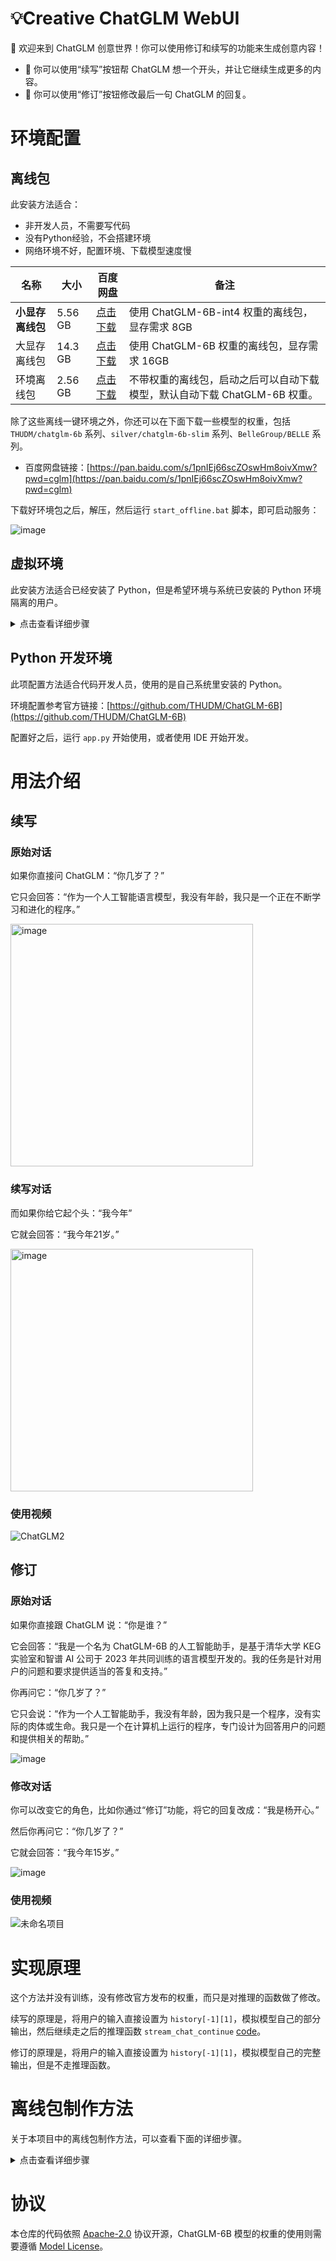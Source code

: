 # 💡Creative ChatGLM WebUI

👋 欢迎来到 ChatGLM 创意世界！你可以使用修订和续写的功能来生成创意内容！

* 📖 你可以使用“续写”按钮帮 ChatGLM 想一个开头，并让它继续生成更多的内容。
* 📝 你可以使用“修订”按钮修改最后一句 ChatGLM 的回复。

# 环境配置

## 离线包

此安装方法适合：

* 非开发人员，不需要写代码
* 没有Python经验，不会搭建环境
* 网络环境不好，配置环境、下载模型速度慢

| 名称 | 大小 | 百度网盘 | 备注 |
| ---- | ---- | ---- | ---- |
| **小显存离线包** | 5.56 GB | [点击下载](https://pan.baidu.com/s/1UU2KoqABYGOCPjrhq8fLZw?pwd=cglm) | 使用 ChatGLM-6B-int4 权重的离线包，显存需求 8GB |
| 大显存离线包 | 14.3 GB | [点击下载](https://pan.baidu.com/s/1w3GVPCO4I5m2rI9GvlEIYQ?pwd=cglm) | 使用 ChatGLM-6B 权重的离线包，显存需求 16GB |
| 环境离线包 | 2.56 GB | [点击下载](https://pan.baidu.com/s/1JNhjUJ1B-tuCmsntLgqRYw?pwd=cglm) | 不带权重的离线包，启动之后可以自动下载模型，默认自动下载 ChatGLM-6B 权重。 |

除了这些离线一键环境之外，你还可以在下面下载一些模型的权重，包括 `THUDM/chatglm-6b` 系列、`silver/chatglm-6b-slim` 系列、`BelleGroup/BELLE` 系列。

* 百度网盘链接：[https://pan.baidu.com/s/1pnIEj66scZOswHm8oivXmw?pwd=cglm](https://pan.baidu.com/s/1pnIEj66scZOswHm8oivXmw?pwd=cglm)

下载好环境包之后，解压，然后运行 `start_offline.bat` 脚本，即可启动服务：

![image](https://user-images.githubusercontent.com/10473170/229680125-6af06b25-3d26-49cc-969b-4f6154c522de.png)

## 虚拟环境

此安装方法适合已经安装了 Python，但是希望环境与系统已安装的 Python 环境隔离的用户。

<details><summary>点击查看详细步骤</summary>

首先启动 `setup_venv.bat` 脚本，安装环境：

![image](https://user-images.githubusercontent.com/10473170/227982667-a8090ffa-f836-4ebc-93a1-91ab39d9259b.png)

然后使用 `start_venv.bat` 脚本启动服务：

![image](https://user-images.githubusercontent.com/10473170/227983154-27ed9751-b9c3-44ec-9583-31f192955b11.png)

</details>

## Python 开发环境

此项配置方法适合代码开发人员，使用的是自己系统里安装的 Python。

环境配置参考官方链接：[https://github.com/THUDM/ChatGLM-6B](https://github.com/THUDM/ChatGLM-6B)

配置好之后，运行 `app.py` 开始使用，或者使用 IDE 开始开发。

# 用法介绍

## 续写

### 原始对话

如果你直接问 ChatGLM：“你几岁了？”

它只会回答：“作为一个人工智能语言模型，我没有年龄，我只是一个正在不断学习和进化的程序。”

<img width="388" alt="image" src="https://user-images.githubusercontent.com/10473170/227778266-e7f2b55a-59de-4eee-bfa2-f28f911ec018.png">

### 续写对话

而如果你给它起个头：“我今年”

它就会回答：“我今年21岁。”

<img width="388" alt="image" src="https://user-images.githubusercontent.com/10473170/227778334-d459ad8d-7c16-466d-851c-5af174216773.png">

### 使用视频

![ChatGLM2](https://user-images.githubusercontent.com/10473170/227778636-a8fcd650-eeeb-44e5-8f24-9260b27cce5d.gif)

## 修订

### 原始对话

如果你直接跟 ChatGLM 说：“你是谁？”

它会回答：“我是一个名为 ChatGLM-6B 的人工智能助手，是基于清华大学 KEG 实验室和智谱 AI 公司于 2023 年共同训练的语言模型开发的。我的任务是针对用户的问题和要求提供适当的答复和支持。”

你再问它：“你几岁了？”

它只会说：“作为一个人工智能助手，我没有年龄，因为我只是一个程序，没有实际的肉体或生命。我只是一个在计算机上运行的程序，专门设计为回答用户的问题和提供相关的帮助。”

![image](https://user-images.githubusercontent.com/10473170/227777039-75b9dfb6-9b83-45af-8555-c3a27808c683.png)

### 修改对话

你可以改变它的角色，比如你通过“修订”功能，将它的回复改成：“我是杨开心。”

然后你再问它：“你几岁了？”

它就会回答：“我今年15岁。”

![image](https://user-images.githubusercontent.com/10473170/227777136-e2a176f8-6742-41a9-abaf-72a9540b834d.png)

### 使用视频

![未命名项目](https://user-images.githubusercontent.com/10473170/227777930-6aa5981a-0695-40c7-b083-b76bb063c481.gif)

# 实现原理

这个方法并没有训练，没有修改官方发布的权重，而只是对推理的函数做了修改。

续写的原理是，将用户的输入直接设置为 `history[-1][1]`，模拟模型自己的部分输出，然后继续走之后的推理函数 `stream_chat_continue` [code](https://github.com/ypwhs/CreativeChatGLM/blob/a5c6dd1/chatglm/modeling_chatglm.py#L1158)。

修订的原理是，将用户的输入直接设置为 `history[-1][1]`，模拟模型自己的完整输出，但是不走推理函数。

# 离线包制作方法

关于本项目中的离线包制作方法，可以查看下面的详细步骤。

<details><summary>点击查看详细步骤</summary>

## 准备 Python

首先去 Python 官网下载：[https://www.python.org/downloads/](https://www.python.org/downloads/)

![image](https://user-images.githubusercontent.com/10473170/229679144-86d96c5c-58e0-4a54-9657-ccfe37943c6e.png)

注意要下载 `Windows embeddable package (64-bit)` 离线包，我选择的是 [python-3.10.10-embed-amd64.zip](https://www.python.org/ftp/python/3.10.10/python-3.10.10-embed-amd64.zip)。

![image](https://user-images.githubusercontent.com/10473170/229679189-1f8b2032-c92c-47ee-ba25-147f4acbf90f.png)

解压到 `./system/python` 目录下。

![image](https://user-images.githubusercontent.com/10473170/229679264-b3633920-757f-4ab8-b9f8-e79a21036146.png)

## 准备 get-pip.py

去官网下载：[https://bootstrap.pypa.io/get-pip.py](https://bootstrap.pypa.io/get-pip.py)

保存到 `./system/python` 目录下。

解压之后，记得删除 pth 文件，以解决安装依赖的问题。

比如我删除的文件路径是 `./system/python/python310._pth`

![image](https://user-images.githubusercontent.com/10473170/229679450-7acc005d-8203-4dd6-8be9-fa546aeaa2bf.png)

## 安装依赖

运行 [setup_offline.bat](setup_offline.bat) 脚本，安装依赖。

![image](https://user-images.githubusercontent.com/10473170/229679544-162b8db1-851f-47f0-af54-675c6a710b42.png)

## 下载离线模型

你可以使用 [download_model.py](download_model.py) 脚本下载模型，如果你的网络环境不好，这个过程可能会很长。下载的模型会存在 `~/.cache` 一份，存在 `./models` 一份。

当你之后使用 `AutoModel.from_pretrained` 加载模型时，可以从 `~/.cache` 缓存目录加载模型，避免二次下载。

![image](https://user-images.githubusercontent.com/10473170/229679938-44486557-dbc7-4e0b-9793-acfb6c46459e.png)

下载好的模型，你需要从 `./models` 文件夹移出到项目目录下，这样就可以离线加载了。

![image](https://user-images.githubusercontent.com/10473170/229680125-6af06b25-3d26-49cc-969b-4f6154c522de.png)

下载完模型之后，你需要修改 [app.py](app.py) 里的 `model_name`，改成你想加载的模型名称。

## 测试

使用 [start_offline.bat](start_offline.bat) 启动服务：

![image](https://user-images.githubusercontent.com/10473170/229680404-0b28dfd4-382e-4cfc-9392-997f134c0242.png)

可以看到，服务正常启动。

</details>

# 协议

本仓库的代码依照 [Apache-2.0](LICENSE) 协议开源，ChatGLM-6B 模型的权重的使用则需要遵循 [Model License](MODEL_LICENSE)。
